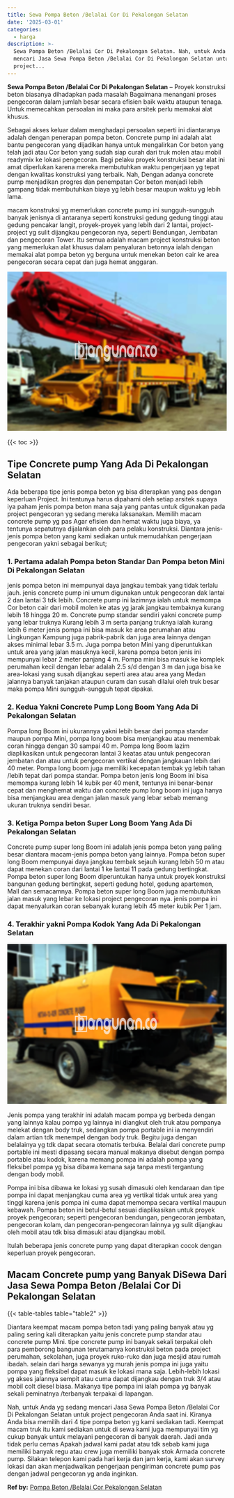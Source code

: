 ```yaml
---
title: Sewa Pompa Beton /Belalai Cor Di Pekalongan Selatan
date: '2025-03-01'
categories:
  - harga
description: >-
  Sewa Pompa Beton /Belalai Cor Di Pekalongan Selatan. Nah, untuk Anda yg sedang
  mencari Jasa Sewa Pompa Beton /Belalai Cor Di Pekalongan Selatan untuk
  project...
---
```


**Sewa Pompa Beton /Belalai Cor Di Pekalongan Selatan** – Proyek konstruksi beton biasanya dihadapkan pada masalah Bagaimana menangani proses pengecoran dalam jumlah besar secara efisien baik waktu ataupun tenaga. Untuk memecahkan persoalan ini maka para arsitek perlu memakai alat khusus.

Sebagai akses keluar dalam menghadapi persoalan seperti ini diantaranya adalah dengan penerapan pompa beton. Concrete pump ini adalah alat bantu pengecoran yang dijadikan hanya untuk mengalirkan Cor beton yang telah jadi atau Cor beton yang sudah siap curah dari truk molen atau mobil readymix ke lokasi pengecoran. Bagi pelaku proyek konstruksi besar alat ini amat diperlukan karena mereka membutuhkan waktu pengerjaan yg tepat dengan kwalitas konstruksi yang terbaik. Nah, Dengan adanya concrete pump menjadikan progres dan penempatan Cor beton menjadi lebih gampang tidak membutuhkan biaya yg lebih besar maupun waktu yg lebih lama.

macam konstruksi yg memerlukan concrete pump ini sungguh-sungguh banyak jenisnya di antaranya seperti konstruksi gedung gedung tinggi atau gedung pencakar langit, proyek-proyek yang lebih dari 2 lantai, project-project yg sulit dijangkau pengecoran nya, seperti Bendungan, Jembatan dan pengecoran Tower. Itu semua adalah macam project konstruksi beton yang memerlukan alat khusus dalam penyaluran betonnya ialah dengan memakai alat pompa beton yg berguna untuk menekan beton cair ke area pengecoran secara cepat dan juga hemat anggaran.

![Sewa Pompa Beton /Belalai Cor Di Pekalongan Selatan](/images/sewa-concrete-pump-31.png)

{{< toc >}}

## Tipe Concrete pump Yang Ada Di Pekalongan Selatan

Ada beberapa tipe jenis pompa beton yg bisa diterapkan yang pas dengan keperluan Project. Ini tentunya harus dipahami oleh setiap arsitek supaya iya paham jenis pompa beton mana saja yang pantas untuk digunakan pada project pengecoran yg sedang mereka laksanakan. Memilih macam concrete pump yg pas Agar efisien dan hemat waktu juga biaya, ya tentunya sepatutnya dijalankan oleh para pelaku konstruksi. Diantara jenis-jenis pompa beton yang kami sediakan untuk memudahkan pengerjaan pengecoran yakni sebagai berikut;

### 1\. Pertama adalah Pompa beton Standar Dan Pompa beton Mini Di Pekalongan Selatan

jenis pompa beton ini mempunyai daya jangkau tembak yang tidak terlalu jauh. jenis concrete pump ini umum digunakan untuk pengecoran dak lantai 2 dan lantai 3 tdk lebih. Concrete pump ini lazimnya ialah untuk memompa Cor beton cair dari mobil molen ke atas yg jarak jangkau tembaknya kurang lebih 18 hingga 20 m. Concrete pump standar sendiri yakni concrete pump yang lebar truknya Kurang lebih 3 m serta panjang truknya ialah kurang lebih 6 meter jenis pompa ini bisa masuk ke area perumahan atau Lingkungan Kampung juga pabrik-pabrik dan juga area lainnya dengan akses minimal lebar 3.5 m. Juga pompa beton Mini yang diperuntukkan untuk area yang jalan masuknya kecil, karena pompa beton jenis ini mempunyai lebar 2 meter panjang 4 m. Pompa mini bisa masuk ke komplek perumahan kecil dengan lebar adalah 2.5 s/d dengan 3 m dan juga bisa ke area-lokasi yang susah dijangkau seperti area atau area yang Medan jalannya banyak tanjakan ataupun curam dan susah dilalui oleh truk besar maka pompa Mini sungguh-sungguh tepat dipakai.

### 2\. Kedua Yakni Concrete Pump Long Boom Yang Ada Di Pekalongan Selatan

Pompa long Boom ini ukurannya yakni lebih besar dari pompa standar maupun pompa Mini, pompa long boom bisa menjangkau atau menembak coran hingga dengan 30 sampai 40 m. Pompa long Boom lazim diaplikasikan untuk pengecoran lantai 3 keatas atau untuk pengecoran jembatan dan atau untuk pengecoran vertikal dengan jangkauan lebih dari 40 meter. Pompa long boom juga memiliki kecepatan tembak yg lebih tahan /lebih tepat dari pompa standar. Pompa beton jenis long Boom ini bisa memompa kurang lebih 14 kubik per 40 menit, tentunya ini benar-benar cepat dan menghemat waktu dan concrete pump long boom ini juga hanya bisa menjangkau area dengan jalan masuk yang lebar sebab memang ukuran truknya sendiri besar.

### 3\. Ketiga Pompa beton Super Long Boom Yang Ada Di Pekalongan Selatan

Concrete pump super long Boom ini adalah jenis pompa beton yang paling besar diantara macam-jenis pompa beton yang lainnya. Pompa beton super long Boom mempunyai daya jangkau tembak sejauh kurang lebih 50 m atau dapat menekan coran dari lantai 1 ke lantai 11 pada gedung bertingkat. Pompa beton super long Boom diperuntukan hanya untuk proyek konstruksi bangunan gedung bertingkat, seperti gedung hotel, gedung apartemen, Mall dan semacamnya. Pompa beton super long Boom juga membutuhkan jalan masuk yang lebar ke lokasi project pengecoran nya. jenis pompa ini dapat menyalurkan coran sebanyak kurang lebih 45 meter kubik Per 1 jam.

### 4\. Terakhir yakni Pompa Kodok Yang Ada Di Pekalongan Selatan

![Sewa Pompa Beton /Belalai Cor Di Pekalongan Selatan](/images/sewa-concrete-pump-08.png)

Jenis pompa yang terakhir ini adalah macam pompa yg berbeda dengan yang lainnya kalau pompa yg lainnya ini diangkut oleh truk atau pompanya melekat dengan body truk, sedangkan pompa portable ini ia menyendiri dalam artian tdk menempel dengan body truk. Begitu juga dengan belalainya yg tdk dapat secara otomatis terbuka. Belalai dari concrete pump portable ini mesti dipasang secara manual makanya disebut dengan pompa portable atau kodok, karena memang pompa ini adalah pompa yang fleksibel pompa yg bisa dibawa kemana saja tanpa mesti tergantung dengan body mobil.

Pompa ini bisa dibawa ke lokasi yg susah dimasuki oleh kendaraan dan tipe pompa ini dapat menjangkau cuma area yg vertikal tidak untuk area yang tinggi karena jenis pompa ini cuma dapat memompa secara vertikal maupun kebawah. Pompa beton ini betul-betul sesuai diaplikasikan untuk proyek proyek pengecoran; seperti pengecoran bendungan, pengecoran jembatan, pengecoran kolam, dan pengecoran-pengecoran lainnya yg sulit dijangkau oleh mobil atau tdk bisa dimasuki atau dijangkau mobil.

Itulah beberapa jenis concrete pump yang dapat diterapkan cocok dengan keperluan proyek pengecoran.

## Macam Concrete pump yang Banyak DiSewa Dari Jasa Sewa Pompa Beton /Belalai Cor Di Pekalongan Selatan

{{< table-tables table="table2" >}}

Diantara keempat macam pompa beton tadi yang paling banyak atau yg paling sering kali diterapkan yaitu jenis concrete pump standar atau concrete pump Mini. tipe concrete pump ini banyak sekali terpakai oleh para pemborong bangunan terutamanya konstruksi beton pada project perumahan, sekolahan, juga proyek ruko-ruko dan juga mesjid atau rumah ibadah. selain dari harga sewanya yg murah jenis pompa ini juga yaitu pompa yang fleksibel dapat masuk ke lokasi mana saja. Lebih-lebih lokasi yg akses jalannya sempit atau cuma dapat dijangkau dengan truk 3/4 atau mobil colt diesel biasa. Makanya tipe pompa ini ialah pompa yg banyak sekali peminatnya /terbanyak terpakai di lapangan.

Nah, untuk Anda yg sedang mencari Jasa Sewa Pompa Beton /Belalai Cor Di Pekalongan Selatan untuk project pengecoran Anda saat ini. Kiranya Anda bisa memilih dari 4 tipe pompa beton yg kami sediakan tadi. Keempat macam truk itu kami sediakan untuk di sewa kami juga mempunyai tim yg cukup banyak untuk melayani pengecoran di banyak daerah. Jadi anda tidak perlu cemas Apakah jadwal kami padat atau tdk sebab kami juga memiliki banyak regu atau crew juga memiliki banyak stok Armada concrete pump. Silakan telepon kami pada hari kerja dan jam kerja, kami akan survey lokasi dan akan menjadwalkan pengerjaan pengiriman concrete pump pas dengan jadwal pengecoran yg anda inginkan.

**Ref by:** [Pompa Beton /Belalai Cor Pekalongan Selatan](https://id.wikipedia.org/wiki/Pompa)
